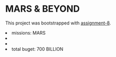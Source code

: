 # MARS & BEYOND

This project was bootstrapped with [assignment-8](https://assignment-8-react.netlify.app/).

<li>missions: MARS<li/>
<li></li>
<li>total buget: 700 BILLION</li>
